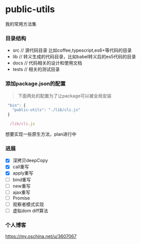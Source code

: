 # public-utils
我的常用方法集

### 目录结构
- src     // 源代码目录 比如coffee,typescript,es6+等代码的目录
- lib     // 转义生成的代码目录，比如babel转义后的es5代码的目录
- docs    // 代码相关的设计和使用文档
- tests   // 相关的测试目录


### 添加package.json的配置
> 下面两处的配置为了让package可以被全局安装
```javaScript
 "bin": {
   "public-utils": "./lib/cli.js"
 }
```
```javaScript
  /lib/cli.js
```


想要实现一些原生方法，plan进行中
### 进展
- [x] 深拷贝deepCopy
- [x] call重写
- [x] apply重写
- [ ] bind重写
- [ ] new重写
- [ ] ajax重写
- [ ] Promise
- [ ] 观察者模式实现
- [ ] 虚拟dom diff算法

### 个人博客
<https://my.oschina.net/u/3607067>

